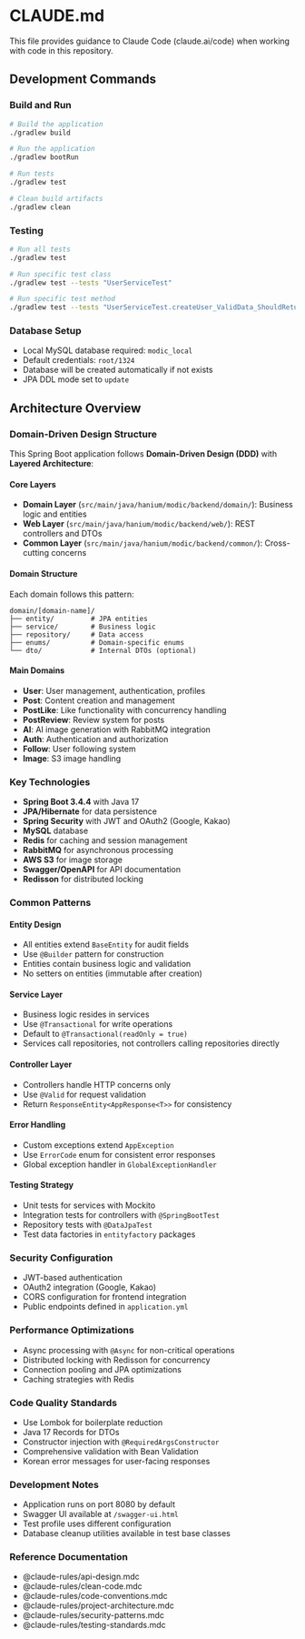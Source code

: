 # CLAUDE.md

This file provides guidance to Claude Code (claude.ai/code) when working with code in this repository.

## Development Commands

### Build and Run
```bash
# Build the application
./gradlew build

# Run the application
./gradlew bootRun

# Run tests
./gradlew test

# Clean build artifacts
./gradlew clean
```

### Testing
```bash
# Run all tests
./gradlew test

# Run specific test class
./gradlew test --tests "UserServiceTest"

# Run specific test method
./gradlew test --tests "UserServiceTest.createUser_ValidData_ShouldReturnUserCreateResponse"
```

### Database Setup
- Local MySQL database required: `modic_local`
- Default credentials: `root/1324`
- Database will be created automatically if not exists
- JPA DDL mode set to `update`

## Architecture Overview

### Domain-Driven Design Structure

This Spring Boot application follows **Domain-Driven Design (DDD)** with **Layered Architecture**:

#### Core Layers
- **Domain Layer** (`src/main/java/hanium/modic/backend/domain/`): Business logic and entities
- **Web Layer** (`src/main/java/hanium/modic/backend/web/`): REST controllers and DTOs
- **Common Layer** (`src/main/java/hanium/modic/backend/common/`): Cross-cutting concerns

#### Domain Structure
Each domain follows this pattern:
```
domain/[domain-name]/
├── entity/         # JPA entities
├── service/        # Business logic
├── repository/     # Data access
├── enums/          # Domain-specific enums
└── dto/            # Internal DTOs (optional)
```

#### Main Domains
- **User**: User management, authentication, profiles
- **Post**: Content creation and management
- **PostLike**: Like functionality with concurrency handling
- **PostReview**: Review system for posts
- **AI**: AI image generation with RabbitMQ integration
- **Auth**: Authentication and authorization
- **Follow**: User following system
- **Image**: S3 image handling

### Key Technologies
- **Spring Boot 3.4.4** with Java 17
- **JPA/Hibernate** for data persistence
- **Spring Security** with JWT and OAuth2 (Google, Kakao)
- **MySQL** database
- **Redis** for caching and session management
- **RabbitMQ** for asynchronous processing
- **AWS S3** for image storage
- **Swagger/OpenAPI** for API documentation
- **Redisson** for distributed locking

### Common Patterns

#### Entity Design
- All entities extend `BaseEntity` for audit fields
- Use `@Builder` pattern for construction
- Entities contain business logic and validation
- No setters on entities (immutable after creation)

#### Service Layer
- Business logic resides in services
- Use `@Transactional` for write operations
- Default to `@Transactional(readOnly = true)`
- Services call repositories, not controllers calling repositories directly

#### Controller Layer
- Controllers handle HTTP concerns only
- Use `@Valid` for request validation
- Return `ResponseEntity<AppResponse<T>>` for consistency

#### Error Handling
- Custom exceptions extend `AppException`
- Use `ErrorCode` enum for consistent error responses
- Global exception handler in `GlobalExceptionHandler`

#### Testing Strategy
- Unit tests for services with Mockito
- Integration tests for controllers with `@SpringBootTest`
- Repository tests with `@DataJpaTest`
- Test data factories in `entityfactory` packages

### Security Configuration
- JWT-based authentication
- OAuth2 integration (Google, Kakao)
- CORS configuration for frontend integration
- Public endpoints defined in `application.yml`

### Performance Optimizations
- Async processing with `@Async` for non-critical operations
- Distributed locking with Redisson for concurrency
- Connection pooling and JPA optimizations
- Caching strategies with Redis

### Code Quality Standards
- Use Lombok for boilerplate reduction
- Java 17 Records for DTOs
- Constructor injection with `@RequiredArgsConstructor`
- Comprehensive validation with Bean Validation
- Korean error messages for user-facing responses

### Development Notes
- Application runs on port 8080 by default
- Swagger UI available at `/swagger-ui.html`
- Test profile uses different configuration
- Database cleanup utilities available in test base classes

### Reference Documentation
- @claude-rules/api-design.mdc
- @claude-rules/clean-code.mdc
- @claude-rules/code-conventions.mdc
- @claude-rules/project-architecture.mdc
- @claude-rules/security-patterns.mdc
- @claude-rules/testing-standards.mdc   